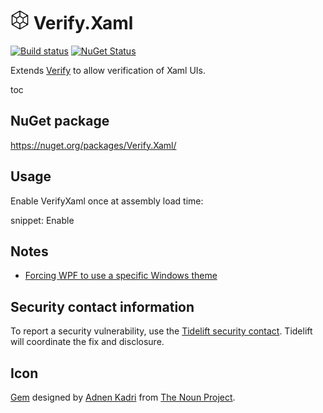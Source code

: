 # <img src="/src/icon.png" height="30px"> Verify.Xaml

[![Build status](https://ci.appveyor.com/api/projects/status/o2iy3b7k9le0ntps?svg=true)](https://ci.appveyor.com/project/SimonCropp/verify-xaml)
[![NuGet Status](https://img.shields.io/nuget/v/Verify.Xaml.svg)](https://www.nuget.org/packages/Verify.Xaml/)

Extends [Verify](https://github.com/SimonCropp/Verify) to allow verification of Xaml UIs.


toc


## NuGet package

https://nuget.org/packages/Verify.Xaml/


## Usage

Enable VerifyXaml once at assembly load time:

snippet: Enable


## Notes

 * [Forcing WPF to use a specific Windows theme](https://arbel.net/2006/11/03/forcing-wpf-to-use-a-specific-windows-theme/)
 

## Security contact information

To report a security vulnerability, use the [Tidelift security contact](https://tidelift.com/security). Tidelift will coordinate the fix and disclosure.


## Icon

[Gem](https://thenounproject.com/term/gem/2247823/) designed by [Adnen Kadri](https://thenounproject.com/adnen.kadri/) from [The Noun Project](https://thenounproject.com/creativepriyanka).